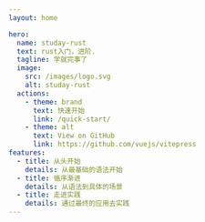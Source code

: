 ```yaml
---
layout: home

hero:
  name: studay-rust
  text: rust入门，进阶.
  tagline: 学就完事了
  image:
    src: /images/logo.svg
    alt: studay-rust
  actions:
    - theme: brand
      text: 快速开始
      link: /quick-start/
    - theme: alt
      text: View on GitHub
      link: https://github.com/vuejs/vitepress
features:
  - title: 从头开始
    details: 从最基础的语法开始
  - title: 循序渐进
    details: 从语法到具体的场景
  - title: 走进实践
    details: 通过最终的应用去实践
---
```

